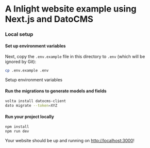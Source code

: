 # A Inlight website example using Next.js and DatoCMS

### Local setup

#### Set up environment variables

Next, copy the `.env.example` file in this directory to `.env` (which will be ignored by Git):

```bash
cp .env.example .env
```

Setup environment variables

#### Run the migrations to generate models and fields

```bash
volta install datocms-client
dato migrate --token=XYZ
```

#### Run your project locally

```bash
npm install
npm run dev
```

Your website should be up and running on [http://localhost:3000](http://localhost:3000)!
